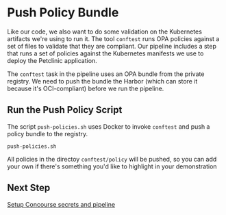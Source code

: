 # Push Policy Bundle

Like our code, we also want to do some validation on the Kubernetes
artifacts we're using to run it. The tool `conftest` runs OPA policies
against a set of files to validate that they are compliant. Our 
pipeline includes a step that runs a set of policies against the 
Kubernetes manifests we use to deploy the Petclinic application.

The `conftest` task in the pipeline uses an OPA bundle from the 
private registry. We need to push the bundle the Harbor (which can 
store it because it's OCI-compliant) before we run the pipeline.

## Run the Push Policy Script

The script `push-policies.sh` uses Docker to invoke `conftest` and 
push a policy bundle to the registry.

```
push-policies.sh
```

All policies in the directoy `conftest/policy` will be pushed, so
you can add your own if there's something you'd like to highlight in
your demonstration

## Next Step

[Setup Concourse secrets and pipeline](08-set-pipeline.md) 

